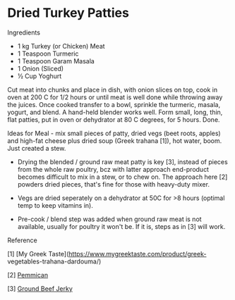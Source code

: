 # Dried Turkey Patties

Ingredients

* 1 kg Turkey (or Chicken) Meat
* 1 Teaspoon Turmeric
* 1 Teaspoon Garam Masala
* 1 Onion (Sliced)
* ½ Cup Yoghurt 

Cut meat into chunks and place in dish, with onion slices on top, cook
in oven at 200 C for 1/2 hours or until meat is well done while
throwing away the juices. Once cooked transfer to a bowl, sprinkle the
turmeric, masala, yogurt, and blend. A hand-held blender works
well. Form small, long, thin, flat patties, put in oven or dehydrator
at 80 C degrees, for 5 hours. Done.

Ideas for Meal - mix small pieces of patty, dried vegs (beet roots,
apples) and high-fat cheese plus dried soup (Greek trahana [1]), hot
water, boom.  Just created a stew.

* Drying the blended / ground raw meat patty is key [3], instead of
pieces from the whole raw poultry, bcz with latter approach
end-product becomes difficult to mix in a stew, or to chew on. The
approach here [2] powders dried pieces, that's fine for those with
heavy-duty mixer.

* Vegs are dried seperately on a dehydrator at 50C for >8 hours
(optimal temp to keep vitamins in).

* Pre-cook / blend step was added when ground raw meat is not
available, usually for poultry it won't be. If it is, steps as in [3]
will work.

Reference

[1] [My Greek Taste](https://www.mygreektaste.com/product/greek-
vegetables-trahana-dardouma/)

[2] [Pemmican](https://youtu.be/MElMJsIP1Y0?t=404)

[3] [Ground Beef Jerky](https://ketodietapp.com/Blog/lchf/healthy-homemade-beef-jerky)

